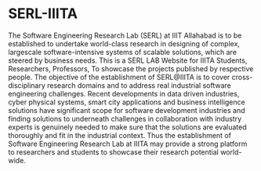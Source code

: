 # SERL-IIITA
The Software Engineering Research Lab (SERL) at IIIT Allahabad is to be established to undertake world-class research in designing of complex, largescale software-intensive systems of scalable solutions, which are steered by business needs.
This is a SERL LAB Website for IIITA Students, Researchers, Professors, To showcase the projects published by respective people.
The objective of the establishment of SERL@IIITA is to cover cross-disciplinary research domains and to address real industrial software engineering challenges. 
Recent developments in data driven industries, cyber physical systems, smart city applications and business intelligence solutions have significant scope for software development industries and finding solutions to underneath challenges in collaboration with industry experts is genuinely needed to make sure that the solutions are evaluated thoroughly and fit in the industrial context. 
Thus the establishment of Software Engineering Research Lab at IIITA may provide a strong platform to researchers and students to showcase their research potential world-wide.

